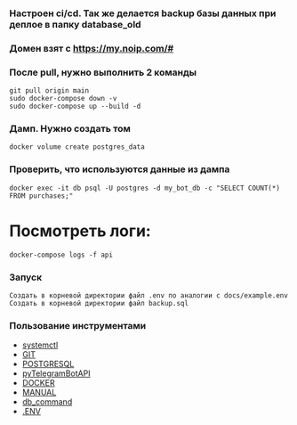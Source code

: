 ### Настроен ci/cd. Так же делается backup базы данных при деплое в папку database_old
### Домен взят с https://my.noip.com/#

### После pull, нужно выполнить 2 команды
    git pull origin main    
    sudo docker-compose down -v
    sudo docker-compose up --build -d

### Дамп. Нужно создать том
    docker volume create postgres_data

### Проверить, что используются данные из дампа
    docker exec -it db psql -U postgres -d my_bot_db -c "SELECT COUNT(*) FROM purchases;"

# Посмотреть логи:
    docker-compose logs -f api

### Запуск
    Создать в корневой директории файл .env по аналогии с docs/example.env
    Создать в корневой директории файл backup.sql

### Пользование инструментами
- [systemctl](bot/docs/systemctl.md)
- [GIT](bot/docs/git_doc.md)
- [POSTGRESQL](bot/docs/db_doc.md)
- [pyTelegramBotAPI](bot/docs/telegram_bot_api.md)
- [DOCKER](bot/docs/docker_commands.md)
- [MANUAL](bot/docs/manual_commands.md)
- [db_command](bot/docs/bot_db_command.md)
- [.ENV](bot/docs/example.env)